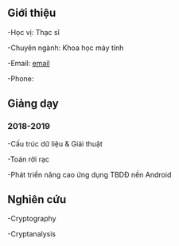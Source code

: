 ## Giới thiệu

-Học vị: Thạc sĩ

-Chuyên ngành: Khoa học máy tính

-Email: [email](nguyenchihieu@)

-Phone: 

## Giảng dạy

### 2018-2019

-Cấu trúc dữ liệu & Giải thuật

-Toán rời rạc

-Phát triển nâng cao ứng dụng TBDĐ nền Android

## Nghiên cứu

-Cryptography

-Cryptanalysis


